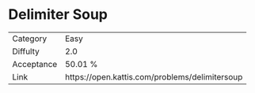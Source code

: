 # Delimiter Soup

<table>
    <tr>
        <td>Category</td>
        <td>Easy</td>
    </tr>
    <tr>
        <td>Diffulty</td>
        <td>2.0</td>
    </tr>
    <tr>
        <td>Acceptance</td>
        <td>50.01 %</td>
    </tr>
    <tr>
        <td>Link</td>
        <td>https://open.kattis.com/problems/delimitersoup</td>
    </tr>
</table>